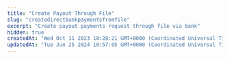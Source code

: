 ```yaml
---
title: "Create Payout Through File"
slug: "createdirectbankpaymentsfromfile"
excerpt: "Create payout payments request through file via bank"
hidden: true
createdAt: "Wed Oct 11 2023 10:28:21 GMT+0000 (Coordinated Universal Time)"
updatedAt: "Tue Jun 25 2024 10:57:05 GMT+0000 (Coordinated Universal Time)"
---
```

